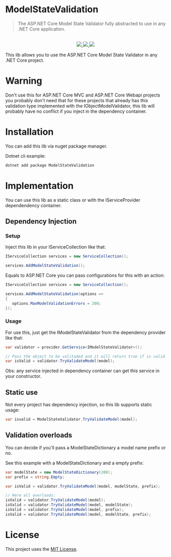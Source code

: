 # ModelStateValidation

> The ASP.NET Core Model State Validator fully abstracted to use in any .NET Core application.

<p align="center">
	</br>
	<a href="https://github.com/renanrcp/ModelStateValidation/actions">
		<img src="https://img.shields.io/github/workflow/status/renanrcp/ModelStateValidation/.NET%20Core?label=BUILD%20STATUS&logo=github&style=for-the-badge&logoWidth=20&color=181717" />
	</a>
	<a href="https://www.nuget.org/packages/ModelStateValidation/">
		<img src="https://img.shields.io/nuget/dt/ModelStateValidation.svg?label=Downloads&logo=nuget&style=for-the-badge&logoWidth=20&labelColor=0d0d0d" />
	</a>
    <a href="https://github.com/renanrcp/ModelStateValidation/blob/master/LICENSE">
		<img src="https://img.shields.io/badge/License-MIT-yellow.svg?label=License&style=for-the-badge&logoWidth=20" />
	</a>
</p>

This lib allows you to use the ASP.NET Core Model State Validator in any .NET Core project.

# Warning

Don't use this for ASP.NET Core MVC and ASP.NET Core Webapi projects you probably don't need that for these projects that already has this validation type implemented with the IObjectModelValidator, this lib will probably have no conflict if you inject in the dependency container.

# Installation

You can add this lib via nuget package manager.

Dotnet cli example:

```bash
dotnet add package ModelStateValidation
```

# Implementation

You can use this lib as a static class or with the IServiceProvider dependendency container.

## Dependency Injection

### Setup

Inject this lib in your IServiceCollection like that:

```cs
IServiceCollection services = new ServiceCollection();

services.AddModelStateValidation();
```

Equals to ASP.NET Core you can pass configurations for this with an action:

```cs
IServiceCollection services = new ServiceCollection();

services.AddModelStateValidation(options =>
{
   options.MaxModelValidationErrors = 200;
});
```

### Usage

For use this, just get the IModelStateValidator from the dependency provider like that:

```cs
var validator = provider.GetService<IModelStateValidator>();

// Pass the object to be valitaded and it will return true if is valid.
var isValid = validator.TryValidateModel(model);
```

Obs: any service injected in dependency container can get this service in your constructor.

## Static use

Not every project has dependency injection, so this lib supports static usage:

```cs
var isvalid = ModelStateValidator.TryValidateModel(model);
```

## Validation overloads

You can decide if you'll pass a ModelStateDictionary a model name prefix or no.

See this example with a ModelStateDictionary and a empty prefix:

```cs
var modelState = new ModelStateDictionary(200);
var prefix = string.Empty;

var isValid = validator.TryValidateModel(model, modelState, prefix);

// Here all overloads:
isValid = validator.TryValidateModel(model);
isValid = validator.TryValidateModel(model, modelState);
isValid = validator.TryValidateModel(model, prefix);
isValid = validator.TryValidateModel(model, modelState, prefix);
```

# License

This project uses the [MIT License](https://github.com/renanrcp/ModelStateValidation/blob/master/LICENSE).
